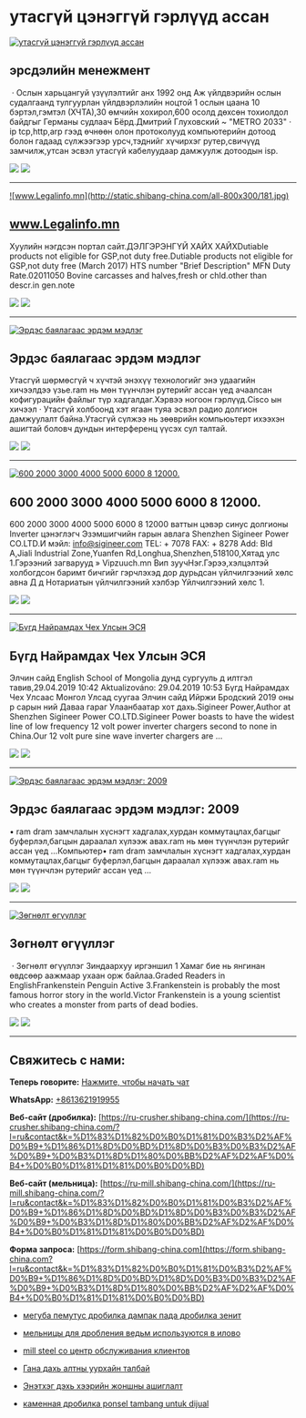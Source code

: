 # утасгүй цэнэггүй гэрлүүд ассан

<a href="https://swt.shibang-china.com/?l=ru&img&k=%D1%83%D1%82%D0%B0%D1%81%D0%B3%D2%AF%D0%B9+%D1%86%D1%8D%D0%BD%D1%8D%D0%B3%D0%B3%D2%AF%D0%B9+%D0%B3%D1%8D%D1%80%D0%BB%D2%AF%D2%AF%D0%B4+%D0%B0%D1%81%D1%81%D0%B0%D0%BD" target="_blank">![утасгүй цэнэггүй гэрлүүд ассан](http://static.shibang-china.com/all-800x300/239.jpg)</a>

## эрсдэлийн менежмент
&nbsp;&#0183;&#32;Ослын харьцангуй үзүүлэлтийг анх 1992 онд Аж үйлдвэрийн ослын судалгаанд тулгуурлан үйлдвэрлэлийн ноцтой 1 ослын цаана 10 бэртэл,гэмтэл (ХЧТА),30 өмчийн хохирол,600 осолд дөхсөн тохиолдол байдгыг Германы судлаач Бёрд.Дмитрий Глуховский ~ &quot;METRO 2033&quot;&nbsp;&#0183;&#32;ip tcp,http,arp гээд өчнөөн олон протоколууд компьютерийн дотоод болон гадаад сүлжээгээр урсч,тэднийг хүчирхэг рутер,свичүүд замчилж,утсан эсвэл утасгүй кабелуудаар дамжуулж дотоодын isp.


<a href="https://whatsapp.shibangsoft.com/WhatsApp.php" target="_blank" title="WhatsApp">![](http://static.shibang-china.com/icon/whatsapp.png)</a> <a href="https://swt.shibang-china.com/?l=ru&icon&k=%D1%83%D1%82%D0%B0%D1%81%D0%B3%D2%AF%D0%B9+%D1%86%D1%8D%D0%BD%D1%8D%D0%B3%D0%B3%D2%AF%D0%B9+%D0%B3%D1%8D%D1%80%D0%BB%D2%AF%D2%AF%D0%B4+%D0%B0%D1%81%D1%81%D0%B0%D0%BD" target="_blank">![](http://static.shibang-china.com/icon/chat-ru.png)</a>

---

<a href="https://swt.shibang-china.com/?l=ru&img&k=%D1%83%D1%82%D0%B0%D1%81%D0%B3%D2%AF%D0%B9+%D1%86%D1%8D%D0%BD%D1%8D%D0%B3%D0%B3%D2%AF%D0%B9+%D0%B3%D1%8D%D1%80%D0%BB%D2%AF%D2%AF%D0%B4+%D0%B0%D1%81%D1%81%D0%B0%D0%BD" target="_blank">![www.Legalinfo.mn](http://static.shibang-china.com/all-800x300/181.jpg)</a>

## www.Legalinfo.mn
Хуулийн нэгдсэн портал сайт.ДЭЛГЭРЭНГҮЙ ХАЙХ ХАЙХDutiable products not eligible for GSP,not duty free.Dutiable products not eligible for GSP,not duty free (March 2017) HTS number &quot;Brief Description&quot; MFN Duty Rate.02011050 Bovine carcasses and halves,fresh or chld.other than descr.in gen.note


<a href="https://whatsapp.shibangsoft.com/WhatsApp.php" target="_blank" title="WhatsApp">![](http://static.shibang-china.com/icon/whatsapp.png)</a> <a href="https://swt.shibang-china.com/?l=ru&icon&k=%D1%83%D1%82%D0%B0%D1%81%D0%B3%D2%AF%D0%B9+%D1%86%D1%8D%D0%BD%D1%8D%D0%B3%D0%B3%D2%AF%D0%B9+%D0%B3%D1%8D%D1%80%D0%BB%D2%AF%D2%AF%D0%B4+%D0%B0%D1%81%D1%81%D0%B0%D0%BD" target="_blank">![](http://static.shibang-china.com/icon/chat-ru.png)</a>

---

<a href="https://swt.shibang-china.com/?l=ru&img&k=%D1%83%D1%82%D0%B0%D1%81%D0%B3%D2%AF%D0%B9+%D1%86%D1%8D%D0%BD%D1%8D%D0%B3%D0%B3%D2%AF%D0%B9+%D0%B3%D1%8D%D1%80%D0%BB%D2%AF%D2%AF%D0%B4+%D0%B0%D1%81%D1%81%D0%B0%D0%BD" target="_blank">![Эрдэс баялагаас эрдэм мэдлэг](http://static.shibang-china.com/all-800x300/635.jpg)</a>

## Эрдэс баялагаас эрдэм мэдлэг
Утасгүй шөрмөсгүй ч хүчтэй энэхүү технологийг энэ удаагийн хичээлдээ үзье.ram нь мөн түүнчлэн рутерийг ассан үед ачаалсан кофигурацийн файлыг түр хадгалдаг.Хэрвээ ногоон гэрлүүд.Cisco ын хичээл&nbsp;&#0183;&#32;Утасгүй холбоонд хэт ягаан туяа эсвэл радио долгион дамжуулалт байна.Утасгүй сүлжээ нь зөөврийн компьюьтерт ихээхэн ашигтай боловч дундын интерференц үүсэх сул талтай.


<a href="https://whatsapp.shibangsoft.com/WhatsApp.php" target="_blank" title="WhatsApp">![](http://static.shibang-china.com/icon/whatsapp.png)</a> <a href="https://swt.shibang-china.com/?l=ru&icon&k=%D1%83%D1%82%D0%B0%D1%81%D0%B3%D2%AF%D0%B9+%D1%86%D1%8D%D0%BD%D1%8D%D0%B3%D0%B3%D2%AF%D0%B9+%D0%B3%D1%8D%D1%80%D0%BB%D2%AF%D2%AF%D0%B4+%D0%B0%D1%81%D1%81%D0%B0%D0%BD" target="_blank">![](http://static.shibang-china.com/icon/chat-ru.png)</a>

---

<a href="https://swt.shibang-china.com/?l=ru&img&k=%D1%83%D1%82%D0%B0%D1%81%D0%B3%D2%AF%D0%B9+%D1%86%D1%8D%D0%BD%D1%8D%D0%B3%D0%B3%D2%AF%D0%B9+%D0%B3%D1%8D%D1%80%D0%BB%D2%AF%D2%AF%D0%B4+%D0%B0%D1%81%D1%81%D0%B0%D0%BD" target="_blank">![600 2000 3000 4000 5000 6000 8 12000.](http://static.shibang-china.com/all-800x300/109.jpg)</a>

## 600 2000 3000 4000 5000 6000 8 12000.
600 2000 3000 4000 5000 6000 8 12000 ваттын цэвэр синус долгионы Inverter цэнэглэгч Эзэмшигчийн гарын авлага Shenzhen Sigineer Power CO.LTD.И мэйл: info@sigineer.com TEL: + 7078 FAX: + 8278 Add: Bld A,Jiali Industrial Zone,Yuanfen Rd,Longhua,Shenzhen,518100,Хятад улс 1.Гэрээний загварууд &#187; Vipzuuch.mn Вип зуучНэг.Гэрээ,хэлцэлтэй холбогдсон баримт бичгийг гэрчлэхэд дор дурьдсан үйлчилгээний хөлс авна Д д Нотариатын үйлчилгээний хэлбэр Үйлчилгээний хөлс 1.


<a href="https://whatsapp.shibangsoft.com/WhatsApp.php" target="_blank" title="WhatsApp">![](http://static.shibang-china.com/icon/whatsapp.png)</a> <a href="https://swt.shibang-china.com/?l=ru&icon&k=%D1%83%D1%82%D0%B0%D1%81%D0%B3%D2%AF%D0%B9+%D1%86%D1%8D%D0%BD%D1%8D%D0%B3%D0%B3%D2%AF%D0%B9+%D0%B3%D1%8D%D1%80%D0%BB%D2%AF%D2%AF%D0%B4+%D0%B0%D1%81%D1%81%D0%B0%D0%BD" target="_blank">![](http://static.shibang-china.com/icon/chat-ru.png)</a>

---

<a href="https://swt.shibang-china.com/?l=ru&img&k=%D1%83%D1%82%D0%B0%D1%81%D0%B3%D2%AF%D0%B9+%D1%86%D1%8D%D0%BD%D1%8D%D0%B3%D0%B3%D2%AF%D0%B9+%D0%B3%D1%8D%D1%80%D0%BB%D2%AF%D2%AF%D0%B4+%D0%B0%D1%81%D1%81%D0%B0%D0%BD" target="_blank">![Бүгд Найрамдах Чех Улсын ЭСЯ](http://static.shibang-china.com/all-800x300/667.jpg)</a>

## Бүгд Найрамдах Чех Улсын ЭСЯ
Элчин сайд English School of Mongolia дунд сургууль д илтгэл тавив,29.04.2019 10:42 Aktualizov&#225;no: 29.04.2019 10:53 Бүгд Найрамдах Чех Улсаас Монгол Улсад суугаа Элчин сайд Ийржи Бродский 2019 оны р сарын ний Даваа гараг Улаанбаатар хот дахь.Sigineer Power,Author at Shenzhen Sigineer Power CO.LTD.Sigineer Power boasts to have the widest line of low frequency 12 volt power inverter chargers second to none in China.Our 12 volt pure sine wave inverter chargers are …


<a href="https://whatsapp.shibangsoft.com/WhatsApp.php" target="_blank" title="WhatsApp">![](http://static.shibang-china.com/icon/whatsapp.png)</a> <a href="https://swt.shibang-china.com/?l=ru&icon&k=%D1%83%D1%82%D0%B0%D1%81%D0%B3%D2%AF%D0%B9+%D1%86%D1%8D%D0%BD%D1%8D%D0%B3%D0%B3%D2%AF%D0%B9+%D0%B3%D1%8D%D1%80%D0%BB%D2%AF%D2%AF%D0%B4+%D0%B0%D1%81%D1%81%D0%B0%D0%BD" target="_blank">![](http://static.shibang-china.com/icon/chat-ru.png)</a>

---

<a href="https://swt.shibang-china.com/?l=ru&img&k=%D1%83%D1%82%D0%B0%D1%81%D0%B3%D2%AF%D0%B9+%D1%86%D1%8D%D0%BD%D1%8D%D0%B3%D0%B3%D2%AF%D0%B9+%D0%B3%D1%8D%D1%80%D0%BB%D2%AF%D2%AF%D0%B4+%D0%B0%D1%81%D1%81%D0%B0%D0%BD" target="_blank">![Эрдэс баялагаас эрдэм мэдлэг: 2009](http://static.shibang-china.com/all-800x300/1202.jpg)</a>

## Эрдэс баялагаас эрдэм мэдлэг: 2009
• ram dram замчлалын хүснэгт хадгалах,хурдан коммутацлах,багцыг буферлэл,багцын дараалал хүлээж авах.ram нь мөн түүнчлэн рутерийг ассан үед …Компьютер• ram dram замчлалын хүснэгт хадгалах,хурдан коммутацлах,багцыг буферлэл,багцын дараалал хүлээж авах.ram нь мөн түүнчлэн рутерийг ассан үед …


<a href="https://whatsapp.shibangsoft.com/WhatsApp.php" target="_blank" title="WhatsApp">![](http://static.shibang-china.com/icon/whatsapp.png)</a> <a href="https://swt.shibang-china.com/?l=ru&icon&k=%D1%83%D1%82%D0%B0%D1%81%D0%B3%D2%AF%D0%B9+%D1%86%D1%8D%D0%BD%D1%8D%D0%B3%D0%B3%D2%AF%D0%B9+%D0%B3%D1%8D%D1%80%D0%BB%D2%AF%D2%AF%D0%B4+%D0%B0%D1%81%D1%81%D0%B0%D0%BD" target="_blank">![](http://static.shibang-china.com/icon/chat-ru.png)</a>

---

<a href="https://swt.shibang-china.com/?l=ru&img&k=%D1%83%D1%82%D0%B0%D1%81%D0%B3%D2%AF%D0%B9+%D1%86%D1%8D%D0%BD%D1%8D%D0%B3%D0%B3%D2%AF%D0%B9+%D0%B3%D1%8D%D1%80%D0%BB%D2%AF%D2%AF%D0%B4+%D0%B0%D1%81%D1%81%D0%B0%D0%BD" target="_blank">![Зөгнөлт өгүүллэг](http://static.shibang-china.com/all-800x300/1056.jpg)</a>

## Зөгнөлт өгүүллэг
&nbsp;&#0183;&#32;Зөгнөлт өгүүллэг Зиндаархуу иргэншил 1 Хамаг бие нь янгинан өвдсөөр аажмаар ухаан орж байлаа.Graded Readers in EnglishFrankenstein Penguin Active 3.Frankenstein is probably the most famous horror story in the world.Victor Frankenstein is a young scientist who creates a monster from parts of dead bodies.


<a href="https://whatsapp.shibangsoft.com/WhatsApp.php" target="_blank" title="WhatsApp">![](http://static.shibang-china.com/icon/whatsapp.png)</a> <a href="https://swt.shibang-china.com/?l=ru&icon&k=%D1%83%D1%82%D0%B0%D1%81%D0%B3%D2%AF%D0%B9+%D1%86%D1%8D%D0%BD%D1%8D%D0%B3%D0%B3%D2%AF%D0%B9+%D0%B3%D1%8D%D1%80%D0%BB%D2%AF%D2%AF%D0%B4+%D0%B0%D1%81%D1%81%D0%B0%D0%BD" target="_blank">![](http://static.shibang-china.com/icon/chat-ru.png)</a>

---
## Свяжитесь с нами:

**Теперь говорите:** [Нажмите, чтобы начать чат](https://swt.shibang-china.com?l=ru&contact&k=%D1%83%D1%82%D0%B0%D1%81%D0%B3%D2%AF%D0%B9+%D1%86%D1%8D%D0%BD%D1%8D%D0%B3%D0%B3%D2%AF%D0%B9+%D0%B3%D1%8D%D1%80%D0%BB%D2%AF%D2%AF%D0%B4+%D0%B0%D1%81%D1%81%D0%B0%D0%BD)

**WhatsApp:**  [+8613621919955](https://whatsapp.shibangsoft.com/WhatsApp.php)

**Веб-сайт (дробилка):** [https://ru-crusher.shibang-china.com/](https://ru-crusher.shibang-china.com/?l=ru&contact&k=%D1%83%D1%82%D0%B0%D1%81%D0%B3%D2%AF%D0%B9+%D1%86%D1%8D%D0%BD%D1%8D%D0%B3%D0%B3%D2%AF%D0%B9+%D0%B3%D1%8D%D1%80%D0%BB%D2%AF%D2%AF%D0%B4+%D0%B0%D1%81%D1%81%D0%B0%D0%BD)

**Веб-сайт (мельница):** [https://ru-mill.shibang-china.com/](https://ru-mill.shibang-china.com/?l=ru&contact&k=%D1%83%D1%82%D0%B0%D1%81%D0%B3%D2%AF%D0%B9+%D1%86%D1%8D%D0%BD%D1%8D%D0%B3%D0%B3%D2%AF%D0%B9+%D0%B3%D1%8D%D1%80%D0%BB%D2%AF%D2%AF%D0%B4+%D0%B0%D1%81%D1%81%D0%B0%D0%BD)

**Форма запроса:** [https://form.shibang-china.com](https://form.shibang-china.com?l=ru&contact&k=%D1%83%D1%82%D0%B0%D1%81%D0%B3%D2%AF%D0%B9+%D1%86%D1%8D%D0%BD%D1%8D%D0%B3%D0%B3%D2%AF%D0%B9+%D0%B3%D1%8D%D1%80%D0%BB%D2%AF%D2%AF%D0%B4+%D0%B0%D1%81%D1%81%D0%B0%D0%BD)

* [мегуба пемутус дробилка дампак пада дробилка зенит](../126/%D0%BC%D0%B5%D0%B3%D1%83%D0%B1%D0%B0%20%D0%BF%D0%B5%D0%BC%D1%83%D1%82%D1%83%D1%81%20%D0%B4%D1%80%D0%BE%D0%B1%D0%B8%D0%BB%D0%BA%D0%B0%20%D0%B4%D0%B0%D0%BC%D0%BF%D0%B0%D0%BA%20%D0%BF%D0%B0%D0%B4%D0%B0%20%D0%B4%D1%80%D0%BE%D0%B1%D0%B8%D0%BB%D0%BA%D0%B0%20%D0%B7%D0%B5%D0%BD%D0%B8%D1%82.md)

* [мельницы для дробления ведьм используются в илово](../130/%D0%BC%D0%B5%D0%BB%D1%8C%D0%BD%D0%B8%D1%86%D1%8B%20%D0%B4%D0%BB%D1%8F%20%D0%B4%D1%80%D0%BE%D0%B1%D0%BB%D0%B5%D0%BD%D0%B8%D1%8F%20%D0%B2%D0%B5%D0%B4%D1%8C%D0%BC%20%D0%B8%D1%81%D0%BF%D0%BE%D0%BB%D1%8C%D0%B7%D1%83%D1%8E%D1%82%D1%81%D1%8F%20%D0%B2%20%D0%B8%D0%BB%D0%BE%D0%B2%D0%BE.md)

* [mill steel co центр обслуживания клиентов](../126/mill%20steel%20co%20%D1%86%D0%B5%D0%BD%D1%82%D1%80%20%D0%BE%D0%B1%D1%81%D0%BB%D1%83%D0%B6%D0%B8%D0%B2%D0%B0%D0%BD%D0%B8%D1%8F%20%D0%BA%D0%BB%D0%B8%D0%B5%D0%BD%D1%82%D0%BE%D0%B2.md)

* [Гана дахь алтны уурхайн талбай](../127/%D0%93%D0%B0%D0%BD%D0%B0%20%D0%B4%D0%B0%D1%85%D1%8C%20%D0%B0%D0%BB%D1%82%D0%BD%D1%8B%20%D1%83%D1%83%D1%80%D1%85%D0%B0%D0%B9%D0%BD%20%D1%82%D0%B0%D0%BB%D0%B1%D0%B0%D0%B9.md)

* [Энэтхэг дэхь хээрийн жоншны ашиглалт](../129/%D0%AD%D0%BD%D1%8D%D1%82%D1%85%D1%8D%D0%B3%20%D0%B4%D1%8D%D1%85%D1%8C%20%D1%85%D1%8D%D1%8D%D1%80%D0%B8%D0%B9%D0%BD%20%D0%B6%D0%BE%D0%BD%D1%88%D0%BD%D1%8B%20%D0%B0%D1%88%D0%B8%D0%B3%D0%BB%D0%B0%D0%BB%D1%82.md)

* [каменная дробилка ponsel tambang untuk dijual](../126/%D0%BA%D0%B0%D0%BC%D0%B5%D0%BD%D0%BD%D0%B0%D1%8F%20%D0%B4%D1%80%D0%BE%D0%B1%D0%B8%D0%BB%D0%BA%D0%B0%20ponsel%20tambang%20untuk%20dijual.md)